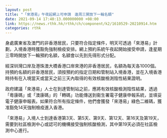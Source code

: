 ```yaml
---
layout: post
title: "「來港易」午夜起網上可申請　逢周三開放下一輪名額"
date: 2021-09-14 17:40:13.000000000 +08:00
link: https://news.rthk.hk/rthk/ch/component/k2/1610529-20210914.htm
categories: rthk
---
```


身處廣東省及澳門的非香港居民，只要符合指定條件，明天可透過「來港易」計劃，入境香港時獲豁免強制檢疫安排。網上預約系統午夜起開始接受申請，逢星期三零時開放下一輪預約名額，名額會以先到先得形式分配。

經深圳灣口岸及港珠澳大橋香港口岸來港的非香港居民，名額為每天各1000個。持預約名額的非香港居民，須按預約的指定日期和管制站入境香港，並在入境香港時持有在入境當天或當天之前三天內取得的有效核酸檢測陰性結果證明。

政府建議「來港易」人士在到達管制站之前，應將有效核酸檢測陰性結果，透過「粵康碼」或「澳康碼」的「轉碼」功能傳送到衞生署電子健康申報系統，並填妥電子健康申報表。如果符合所有指定條件，他們會獲發「來港易」綠色二維碼，獲准豁免14天強制檢疫進入香港。

「來港易」入境人士到達香港第3天、第5天、第9天、第12天、第16天及第19天，需要到社區檢測中心或認可的機構接受強制核酸檢測，其中第19天必須在社區檢測中心進行。

